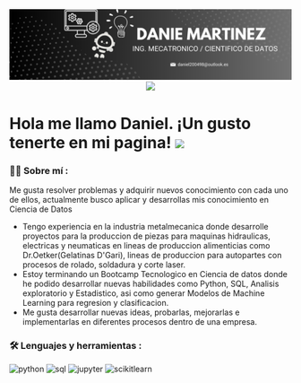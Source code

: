 <div id="header" align="center">
  <img decoding="async" src="https://github.com/DanMar2004/DanMar2004/blob/main/banner%20github2.png" width="800"/>
</div>


<div id="header" align="center">
  <img decoding="async" src="https://img.shields.io/badge/LinkedIn-0077B5?style=for-the-badge&logo=linkedin&logoColor=white" href="https://www.linkedin.com/in/daniel-martinez-mendez-5b0600179"/>
</div>

<h1>
  Hola me llamo Daniel. ¡Un gusto tenerte en mi pagina!
  <img decoding="async" src="https://media.giphy.com/media/hvRJCLFzcasrR4ia7z/giphy.gif" width="30px"/>
</h1>

 <div id="header" align="left">

### :man_technologist: Sobre mí :

Me gusta resolver problemas y adquirir nuevos conocimiento con cada uno de ellos, actualmente busco aplicar y desarrollas mis conocimiento en Ciencia de Datos

* Tengo experiencia en la industria metalmecanica donde desarrolle proyectos para la produccion de piezas para maquinas hidraulicas, electricas y neumaticas en lineas de produccion alimenticias como Dr.Oetker(Gelatinas D'Gari), lineas de produccion para autopartes con procesos de rolado, soldadura y corte laser.
* Estoy terminando un Bootcamp Tecnologico en Ciencia de datos donde he podido desarrollar nuevas habilidades como Python, SQL, Analisis exploratorio y Estadistico, asi como generar Modelos de Machine Learning para regresion y clasificacion.
* Me gusta desarrollar nuevas ideas, probarlas, mejorarlas e implementarlas en diferentes procesos dentro de una empresa.

### :hammer_and_wrench: Lenguajes y herramientas :
<div id="header" align="left">
    <img decoding="async" src="https://www.pontia.tech/wp-content/uploads/2023/10/python.jpg" width="150" alt="python"/>
  </a>
    <img decoding="async" src="https://www.pontia.tech/wp-content/uploads/2023/10/sql.jpg" width="150" alt="sql"/>
  </a>
 <img decoding="async" src="https://www.pontia.tech/wp-content/uploads/2023/10/jupyter.jpg" width="150" alt="jupyter"/>
  </a>
 <img decoding="async" src="https://www.pontia.tech/wp-content/uploads/2023/10/scikit-learn.jpg" width="150" alt="scikitlearn"/>
  </a>

</div>
